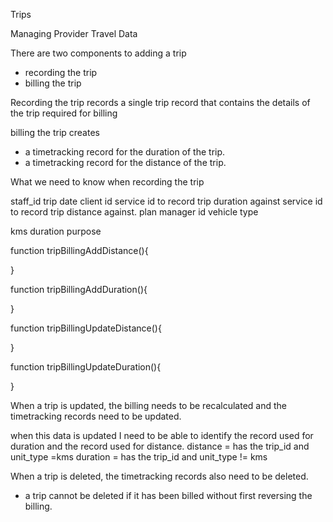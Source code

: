 Trips

Managing Provider Travel Data

There are two components to adding a trip

* recording the trip
* billing the trip

Recording the trip records a single trip record that contains the details of the trip required for billing


billing the trip creates 
* a timetracking record for the duration of the trip.
* a timetracking record for the distance of the trip.

What we need to know when recording the trip

staff_id
trip date
client id
service id to record trip duration against
service id to record trip distance against.
plan manager id
vehicle type

kms
duration
purpose


function tripBillingAddDistance(){

}

function tripBillingAddDuration(){

}

function tripBillingUpdateDistance(){

}

function tripBillingUpdateDuration(){
    
}





When a trip is updated, the billing needs to be recalculated and the timetracking records need to be updated.

when this data is updated I need to be able to identify the record used for duration and the record used for distance.
distance = has the trip_id and unit_type =kms
duration = has the trip_id and unit_type != kms


When a trip is deleted, the timetracking records also need to be deleted.
* a trip cannot be deleted if it has been billed without first reversing the billing.

